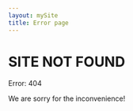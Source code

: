 ```yaml
---
layout: mySite
title: Error page
---
```


<h1>SITE NOT FOUND</h1>
<P> Error: 404</P>
<p>We are sorry for the inconvenience!</p>
